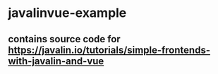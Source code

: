 # javalinvue-example

## contains source code for https://javalin.io/tutorials/simple-frontends-with-javalin-and-vue
